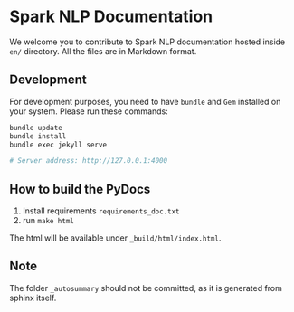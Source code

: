 # Spark NLP Documentation

We welcome you to contribute to Spark NLP documentation hosted inside `en/` directory. All the files are in Markdown format.

## Development

For development purposes, you need to have `bundle` and `Gem` installed on your system. Please run these commands:

```bash
bundle update
bundle install
bundle exec jekyll serve

# Server address: http://127.0.0.1:4000
```

## How to build the PyDocs

1. Install requirements `requirements_doc.txt`
2. run `make html`

The html will be available under `_build/html/index.html`.

## Note

The folder `_autosummary` should not be committed, as it is generated from sphinx itself.
